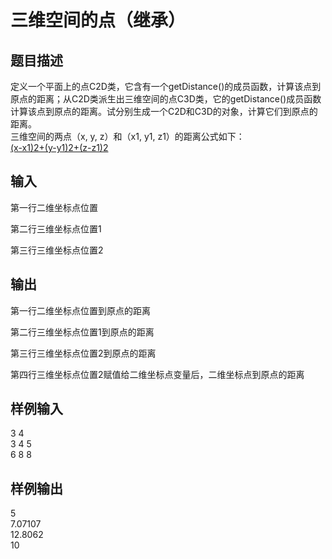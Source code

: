  # 三维空间的点（继承）  
  
 ## 题目描述  
 定义一个平面上的点C2D类，它含有一个getDistance()的成员函数，计算该点到原点的距离；从C2D类派生出三维空间的点C3D类，它的getDistance()成员函数计算该点到原点的距离。试分别生成一个C2D和C3D的对象，计算它们到原点的距离。  
 三维空间的两点（x, y, z）和（x1, y1, z1）的距离公式如下：  
 [(x-x1)2+(y-y1)2+(z-z1)2](1/2)  
 ## 输入  
 第一行二维坐标点位置  
   
 第二行三维坐标点位置1  
   
 第三行三维坐标点位置2  
   
 ## 输出  
 第一行二维坐标点位置到原点的距离  
   
 第二行三维坐标点位置1到原点的距离  
   
 第三行三维坐标点位置2到原点的距离  
   
 第四行三维坐标点位置2赋值给二维坐标点变量后，二维坐标点到原点的距离  
   
 ## 样例输入  
 3 4  
 3 4 5  
 6 8 8  
 ## 样例输出  
 5  
 7.07107  
 12.8062  
 10  
   
  
